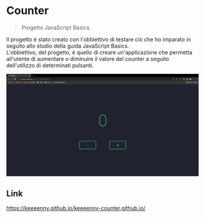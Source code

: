 # Counter
> Progetto JavaScript Basics.

Il progetto è stato creato con l'obbiettivo di testare ciò che ho imparato in seguito allo studio della guida JavaScript Basics. </br>
L'obbiettivo, del progetto, è quello di creare un'applicazione che permetta all'utente di aumentare o diminuire il valore del counter a seguito dell'utilizzo di determinati pulsanti.

![foto app](assets/img/foto-app.png)

## Link

https://keeeenny.github.io/keeeenny-counter.github.io/
